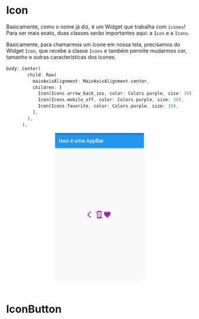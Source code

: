 # Icon

Basicamente, como o nome já diz, é um Widget que trabalha com `ícones`! Para ser mais exato, duas classes serão importantes aqui: a `Icon` e a `Icons`.

Basicamente, para chamarmos um ícone em nossa tela, precisamos do Widget `Icon`, que recebe a classe `Icons` e também permite mudarmos cor, tamanho e outras características dos ícones.

```dart
body: Center(
        child: Row(
          mainAxisAlignment: MainAxisAlignment.center,
          children: [
            Icon(Icons.arrow_back_ios, color: Colors.purple, size: 30),
            Icon(Icons.mobile_off, color: Colors.purple, size: 30),
            Icon(Icons.favorite, color: Colors.purple, size: 30),
          ],
        ),
      ),
```

<div align='center'>
    <img src='../../../assets/icons.jpg' height=400>
</div>

<br>

# IconButton

